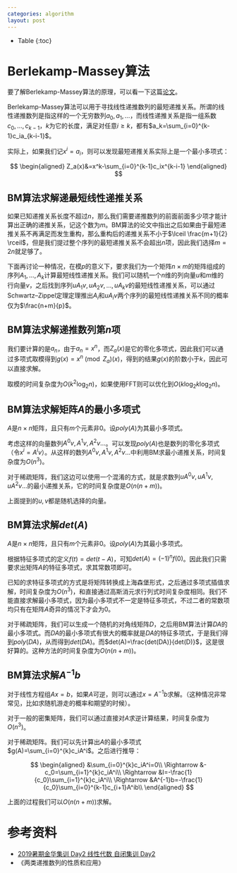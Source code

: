 ```yaml
---
categories: algorithm
layout: post
---
```


- Table
{:toc}

# Berlekamp-Massey算法

要了解Berlekamp-Massey算法的原理，可以看一下这篇[论文](https://pdfs.semanticscholar.org/a087/0e57fb5e59aae83f2a2a09b8df78257ef556.pdf)。

Berlekamp-Massey算法可以用于寻找线性递推数列的最短递推关系。所谓的线性递推数列是指这样的一个无穷数列$a_0,a_1,\ldots$，而线性递推关系是指一组系数$c_0,\ldots,c_{k-1}$，$k$为它的长度，满足对任意$i\geq k$，都有$a_k=\sum_{i=0}^{k-1}c_ia_{k-i-1}$。

实际上，如果我们记$x^i=a_i$，则可以发现最短递推关系实际上是一个最小多项式：

$$
\begin{aligned}
Z_a(x)&=x^k-\sum_{i=0}^{k-1}c_ix^{k-i-1}
\end{aligned}
$$

## BM算法求解递最短线性递推关系

如果已知递推关系长度不超过$n$，那么我们需要递推数列的前面前面多少项才能计算出正确的递推关系，记这个数为$m$。BM算法的论文中指出之后如果由于最短递推关系不再满足而发生重构，那么重构后的递推关系不小于$\lceil \frac{m+1}{2} \rceil$，但是我们提过整个序列的最短递推关系不会超出$n$项，因此我们选择$m=2n$就足够了。

下面再讨论一种情况，在模$p$的意义下，要求我们为一个矩阵$n\times m$的矩阵组成的序列$A_1,\ldots,A_k$计算最短线性递推关系。我们可以随机一个$n$维的列向量$u$和$m$维的行向量$v$，之后找到序列$uA_1v,uA_2v,\ldots,uA_kv$的最短线性递推关系，可以通过Schwartz–Zippel定理定理推出$A_i$和$uA_iv$两个序列的最短线性递推关系不同的概率仅为$\frac{n+m}{p}$。

## BM算法求解递推数列第$n$项

我们要计算的是$a_n$，由于$a_n=x^n$，而$Z_a(x)$是它的零化多项式，因此我们可以通过多项式取模得到$g(x)=x^n\pmod Z_a(x)$，得到的结果$g(x)$的阶数小于$k$，因此可以直接求解。

取模的时间复杂度为$O(k^2\log_2n)$，如果使用FFT则可以优化到$O(k\log_2k\log_2n)$。

## BM算法求解矩阵$A$的最小多项式

$A$是$n\times n$矩阵，且只有$m$个元素非$0$。设$poly(A)$为其最小多项式。

考虑这样的向量数列$A^0v,A^1v,A^2v\ldots$。可以发现$poly(A)$也是数列的零化多项式（令$x^i=A^iv$）。从这样的数列$A^0v,A^1v,A^2v\ldots$中利用BM求最小递推关系，时间复杂度为$O(n^3)$。

对于稀疏矩阵，我们这边可以使用一个混淆的方式，就是求数列$uA^0v,uA^1v,uA^2v\ldots$的最小递推关系，它的时间复杂度是$O(n(n+m))$。

上面提到的$u,v$都是随机选择的向量。

## BM算法求解$det(A)$

$A$是$n\times n$矩阵，且只有$m$个元素非$0$。设$poly(A)$为其最小多项式。

根据特征多项式的定义$f(t)=det(t-A)$，可知$det(A)=(-1)^nf(0)$。因此我们只需要求出矩阵$A$的特征多项式，求其常数项即可。

已知的求特征多项式的方式是将矩阵转换成上海森堡形式，之后通过多项式插值求解，时间复杂度为$O(n^3)$，和直接通过高斯消元求行列式时间复杂度相同。我们不能直接求解最小多项式，因为最小多项式不一定是特征多项式，不过二者的常数项均只有在矩阵$A$奇异的情况下才会为$0$。

对于稀疏矩阵，我们可以生成一个随机的对角线矩阵$D$，之后用BM算法计算$DA$的最小多项式。而$DA$的最小多项式有很大的概率就是$DA$的特征多项式，于是我们得到$poly(DA)$，从而得到$det(DA)$。而$det(A)=\frac{det(DA)}{det(D)}$，这是很好算的。这种方法的时间复杂度为$O(n(n+m))$。

## BM算法求解$A^{-1}b$

对于线性方程组$Ax=b$，如果$A$可逆，则可以通过$x=A^{-1}b$求解。（这种情况非常常见，比如求随机游走的概率和期望的时候）。

对于一般的密集矩阵，我们可以通过直接对$A$求逆计算结果，时间复杂度为$O(n^3)$。

对于稀疏矩阵。我们可以先计算出$A$的最小多项式$g(A)=\sum_{i=0}^{k}c_iA^i$。之后进行推导：

$$
\begin{aligned}
&\sum_{i=0}^{k}c_iA^i=0\\
\Rightarrow &-c_0=\sum_{i=1}^{k}c_iA^i\\
\Rightarrow &I=-\frac{1}{c_0}\sum_{i=1}^{k}c_iA^i\\
\Rightarrow &A^{-1}b=-\frac{1}{c_0}\sum_{i=0}^{k-1}c_{i+1}A^ib\\
\end{aligned}
$$

上面的过程我们可以$O(n(n+m))$求解。

# 参考资料

- [2019暑期金华集训 Day2 线性代数
自闭集训 Day2](https://www.cnblogs.com/p-b-p-b/p/11305229.html)
- 《两类递推数列的性质和应用》